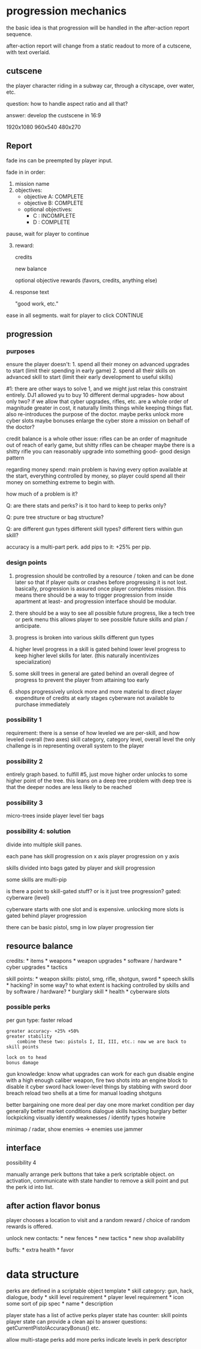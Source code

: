 # progression mechanics

the basic idea is that progression will be handled in the after-action report sequence.

after-action report will change from a static readout to more of a cutscene, with text overlaid.

## cutscene

the player character riding in a subway car, through a cityscape, over water, etc.

question: how to handle aspect ratio and all that?

answer: develop the custscene in 16:9 

1920x1080
960x540
480x270

## Report

fade ins can be preempted by player input.

fade in in order:

1. mission name
2. objectives:
    * objective A: COMPLETE
    * objective B: COMPLETE
    * optional objectives:
        * C : INCOMPLETE
        * D : COMPLETE

pause, wait for player to continue

3. reward:

    credits

    new balance

    optional objective rewards
        (favors, credits, anything else)

4. response text

    "good work, etc."

ease in all segments.
wait for player to click CONTINUE

## progression

### purposes

ensure the player doesn't:
    1. spend all their money on advanced upgrades to start (limit their spending in early game)
    2. spend all their skills on advanced skill to start (limit their early development to useful skills)

#1: there are other ways to solve 1, and we might just relax this constraint entirely.
DJ1 allowed yu to buy 10 different dermal upgrades- how about only two?
if we allow that cyber upgrades, rifles, etc. are a whole order of magnitude greater in cost, it naturally limits things
while keeping things flat.
also re-introduces the purpose of the doctor.
maybe perks unlock more cyber slots
maybe bonuses enlarge the cyber store
    a mission on behalf of the doctor?
 
credit balance is a whole other issue:
rifles can be an order of magnitude out of reach of early game, but shitty rifles can be cheaper
maybe there is a shitty rifle you can reasonably upgrade into something good- good design pattern

regarding money spend:
main problem is having every option available at the start, everything controlled by money, so player could
spend all their money on something extreme to begin with.

how much of a problem is it?

Q: are there stats and perks? is it too hard to keep to perks only?

Q: pure tree structure or bag structure?

Q: are different gun types different skill types? different tiers within gun skill?

accuracy is a multi-part perk. add pips to it: +25% per pip.

### design points
1. progression should be controlled by a resource / token and can be done later so that if player
    quits or crashes before progressing it is not lost.
    basically, progression is assured once player completes mission.
    this means there should be a way to trigger progression from inside apartment at least-
    and progression interface should be modular.

2. there should be a way to see all possible future progress, like a tech tree or perk menu
    this allows player to see possible future skills and plan / anticipate.

3. progress is broken into various skills
    different gun types

4. higher level progress in a skill is gated behind lower level progress
    to keep higher level skills for later.
    (this naturally incentivizes specialization)

5. some skill trees in general are gated behind an overall degree of progress 
    to prevent the player from attaining too early

6. shops progressively unlock more and more material
    to direct player expenditure of credits at early stages
    cyberware not available to purchase immediately

### possibility 1
requirement: there is a sense of how leveled we are per-skill, and how leveled overall (two axes)
skill category, category level, overall level
the only challenge is in representing overall system to the player

### possibility 2
entirely graph based.
to fulfill #5, just move higher order unlocks to some higher point of the tree.
this leans on a deep tree
problem with deep tree is that the deeper nodes are less likely to be reached

### possibility 3
micro-trees inside player level tier bags

### possibility 4: solution

divide into multiple skill panes.

each pane has skill progression on x axis
player progression on y axis

skills divided into bags gated by player and skill progression

some skills are multi-pip

is there a point to skill-gated stuff? or is it just tree progression?
    gated: cyberware (level)


cyberware starts with one slot and is expensive.
unlocking more slots is gated behind player progression

there can be basic pistol, smg in low player progression tier


## resource balance
credits:
    * items
    * weapons
    * weapon upgrades
    * software / hardware
    * cyber upgrades
    * tactics

skill points:
    * weapon skills: pistol, smg, rifle, shotgun, sword
    * speech skills
    * hacking? in some way?
        to what extent is hacking controlled by skills and by software / hardware?
    * burglary skill
    * health
    * cyberware slots

### possible perks

per gun type:
    faster reload
    
    greater accuracy- +25% +50%
    greater stability
        combine these two: pistols I, II, III, etc.: now we are back to skill points

    lock on to head
    bonus damage
gun knowledge: know what upgrades can work for each gun
disable engine
	with a high enough caliber weapon, fire two shots into an engine block to disable it
cyber sword
    hack lower-level things by stabbing with sword
door breach
reload two shells at a time for manual loading shotguns

better bargaining
    one more deal per day
    one more market condition per day
    generally better market conditions
dialogue skills
hacking
burglary
    better lockpicking
    visually identify weaknesses / identify types
    hotwire

minimap / radar, show enemies -> enemies use jammer

## interface 

possibility 4

manually arrange perk buttons that take a perk scriptable object.
on activation, communicate with state handler to remove a skill point and put the perk id into list.

## after  action flavor bonus

player chooses a location to visit and a random reward / choice of random rewards is offered.

unlock new contacts:
    * new fences
    * new tactics
    * new shop availability

buffs:
    * extra health
    * favor


# data structure

perks are defined in a scriptable object template
    * skill category: gun, hack, dialogue, body
    * skill level requirement
    * player level requirement
    * icon
    some sort of pip spec
    * name
    * description

player state has a list of active perks
player state has counter: skill points
player state can provide a clean api to answer questions: getCurrentPistolAccuracyBonus() etc.


allow multi-stage perks
add more perks
indicate levels in perk descriptor